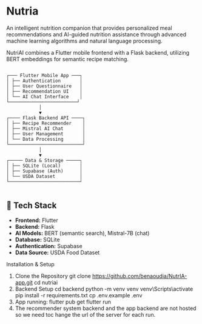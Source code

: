 # Nutria

An intelligent nutrition companion that provides personalized meal recommendations and AI-guided nutrition assistance through advanced machine learning algorithms and natural language processing.

NutriAI combines a Flutter mobile frontend with a Flask backend, utilizing BERT embeddings for semantic recipe matching.

<!DOCTYPE html>
<html lang="en">
<head>
  <meta charset="UTF-8">
</head>
<body>
  <pre><code>
┌─── Flutter Mobile App ───┐
│ ├── Authentication       │
│ ├── User Questionnaire   │
│ ├── Recommendation UI    │
│ └── AI Chat Interface    │
└─────────────────────────┘
            │
            ▼
┌──── Flask Backend API ────┐
│ ├── Recipe Recommender    │
│ ├── Mistral AI Chat       │
│ ├── User Management       │
│ └── Data Processing       │
└───────────────────────────┘
            │
            ▼
┌───── Data & Storage ─────┐
│ ├── SQLite (Local)       │
│ ├── Supabase (Auth)      │
│ └── USDA Dataset         │
└──────────────────────────┘
  </code></pre>

  <h2>🔧 Tech Stack</h2>
  <ul>
    <li><strong>Frontend:</strong> Flutter</li>
    <li><strong>Backend:</strong> Flask</li>
    <li><strong>AI Models:</strong> BERT (semantic search), Mistral-7B (chat)</li>
    <li><strong>Database:</strong> SQLite</li>
    <li><strong>Authentication:</strong> Supabase</li>
    <li><strong>Data Source:</strong> USDA Food Dataset</li>
  </ul>

</body>
</html>


Installation & Setup
1. Clone the Repository
git clone https://github.com/benaoudia/NutrIA-app.git
cd nutriai
3. Backend Setup
cd backend
python -m venv venv
venv\Scripts\activate
pip install -r requirements.txt
cp .env.example .env
4. App running:
flutter pub get
flutter run
5. The recommender system backend and the app backend are not hosted so we need toc hange the url of the server for each run.
